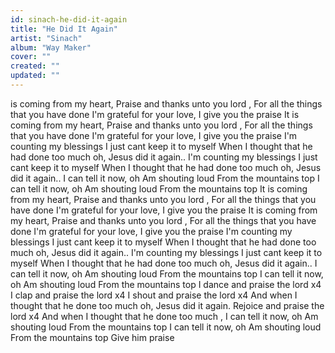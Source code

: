 ```yaml
---
id: sinach-he-did-it-again
title: "He Did It Again"
artist: "Sinach"
album: "Way Maker"
cover: ""
created: ""
updated: ""
---
```


is coming from my heart,
Praise and thanks unto you lord ,
For all the things that you have done
I'm grateful for your love,
I give you the praise
It is coming from my heart,
Praise and thanks unto you lord ,
For all the things that you have done
I'm grateful for your love,
I give you the praise
I'm counting my blessings
I just cant keep it to myself
When I thought that he had done too much oh,
Jesus did it again..
I'm counting my blessings
I just cant keep it to myself
When I thought that he had done too much oh,
Jesus did it again..
I can tell it now, oh
Am shouting loud
From the mountains top
I can tell it now, oh
Am shouting loud
From the mountains top
It is coming from my heart,
Praise and thanks unto you lord ,
For all the things that you have done
I'm grateful for your love,
I give you the praise
It is coming from my heart,
Praise and thanks unto you lord ,
For all the things that you have done
I'm grateful for your love,
I give you the praise
I'm counting my blessings
I just cant keep it to myself
When I thought that he had done too much oh,
Jesus did it again..
I'm counting my blessings
I just cant keep it to myself
When I thought that he had done too much oh,
Jesus did it again..
I can tell it now, oh
Am shouting loud
From the mountains top
I can tell it now, oh
Am shouting loud
From the mountains top
I dance and praise the lord x4
I clap and praise the lord x4
I shout and praise the lord x4
And when I thought that he done too much oh, Jesus did it again.
Rejoice and praise the lord x4
And when I thought that he done too much ,
I can tell it now, oh
Am shouting loud
From the mountains top
I can tell it now, oh
Am shouting loud
From the mountains top
Give him praise